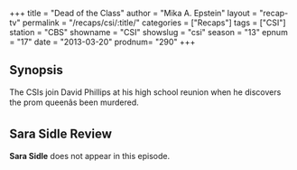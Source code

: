 +++
title = "Dead of the Class"
author = "Mika A. Epstein"
layout = "recap-tv"
permalink = "/recaps/csi/:title/"
categories = ["Recaps"]
tags = ["CSI"]
station = "CBS"
showname = "CSI"
showslug = "csi"
season = "13"
epnum = "17"
date = "2013-03-20"
prodnum= "290"
+++

## Synopsis

The CSIs join David Phillips at his high school reunion when he discovers the prom queenâs been murdered.

## Sara Sidle Review

**Sara Sidle** does not appear in this episode.

